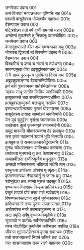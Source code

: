 जनमेजय उवाच	001  
कथं विनष्टा भगवन्नन्धका वृष्णिभिः सह	001a  
पश्यतो वासुदेवस्य भोजाश्चैव महारथाः	001c  
वैशम्पायन उवाच	002  
षट्त्रिंशेऽथ ततो वर्षे वृष्णीनामनयो महान्	002a  
अन्योन्यं मुसलैस्ते तु निजघ्नुः कालचोदिताः	002c  
जनमेजय उवाच	003  
केनानुशप्तास्ते वीराः क्षयं वृष्ण्यन्धका ययुः	003a  
भोजाश्च द्विजवर्य त्वं विस्तरेण वदस्व मे	003c  
वैशम्पायन उवाच	004  
विश्वामित्रं च कण्वं च नारदं च तपोधनम्	004a  
सारणप्रमुखा वीरा ददृशुर्द्वारकागतान्	004c  
ते वै साम्बं पुरस्कृत्य भूषयित्वा स्त्रियं यथा	005a  
अब्रुवन्नुपसङ्गम्य दैवदण्डनिपीडिताः	005c  
इयं स्त्री पुत्रकामस्य बभ्रोरमिततेजसः	006a  
ऋषयः साधु जानीत किमियं जनयिष्यति	006c  
इत्युक्तास्ते तदा राजन्विप्रलम्भप्रधर्षिताः	007a  
प्रत्यब्रुवंस्तान्मुनयो यत्तच्छृणु नराधिप	007c  
वृष्ण्यन्धकविनाशाय मुसलं घोरमायसम्	008a  
वासुदेवस्य दायादः साम्बोऽयं जनयिष्यति	008c  
येन यूयं सुदुर्वृत्ता नृशंसा जातमन्यवः	009a  
उच्छेत्तारः कुलं कृत्स्नमृते रामजनार्दनौ	009c  
समुद्रं यास्यति श्रीमांस्त्यक्त्वा देहं हलायुधः	010a  
जरा कृष्णं महात्मानं शयानं भुवि भेत्स्यति	010c  
इत्यब्रुवन्त ते राजन्प्रलब्धास्तैर्दुरात्मभिः	011a  
मुनयः क्रोधरक्ताक्षाः समीक्ष्याथ परस्परम्	011c  
तथोक्त्वा मुनयस्ते तु ततः केशवमभ्ययुः	012ac  
अथाब्रवीत्तदा वृष्णीञ्श्रुत्वैवं मधुसूदनः	013a  
अन्तज्ञो मतिमांस्तस्य भवितव्यं तथेति तान्	013c  
एवमुक्त्वा हृषीकेशः प्रविवेश पुनर्गृहान्	014a  
कृतान्तमन्यथा नैच्छत्कर्तुं स जगतः प्रभुः	014c  
श्वोभूतेऽथ ततः साम्बो मुसलं तदसूत वै	015a  
वृष्ण्यन्धकविनाशाय किङ्करप्रतिमं महत्	015c  
प्रसूतं शापजं घोरं तच्च राज्ञे न्यवेदयन्	016a  
विषण्णरूपस्तद्राजा सूक्ष्मं चूर्णमकारयत्	016c  
प्राक्षिपन्सागरे तच्च पुरुषा राजशासनात्	017a  
अघोषयंश्च नगरे वचनादाहुकस्य च	017c  
अद्य प्रभृति सर्वेषु वृष्ण्यन्धकगृहेष्विह	018a  
सुरासवो न कर्तव्यः सर्वैर्नगरवासिभिः	018c  
यश्च नोऽविदितं कुर्यात्पेयं कश्चिन्नरः क्वचित्	019a  
जीवन्स शूलमारोहेत्स्वयं कृत्वा सबान्धवः	019c  
ततो राजभयात्सर्वे नियमं चक्रिरे तदा	020a  
नराः शासनमाज्ञाय तस्य राज्ञो महात्मनः	020c  
